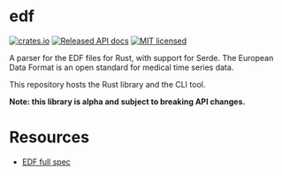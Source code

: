 # edf

[![crates.io](https://img.shields.io/crates/v/edf.svg)](https://crates.io/crates/edf)
[![Released API docs](https://docs.rs/edf/badge.svg)](https://docs.rs/edf)
[![MIT licensed](https://img.shields.io/badge/license-MIT-blue.svg)](./LICENSE)

A parser for the EDF files for Rust, with support for Serde.
The European Data Format is an open standard for medical time series data.

This repository hosts the Rust library and the CLI tool.

**Note: this library is alpha and subject to breaking API changes.**

# Resources

- [EDF full spec](https://www.edfplus.info/specs/edf.html)
